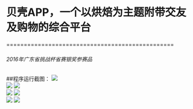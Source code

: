 # 贝壳APP，一个以烘焙为主题附带交友及购物的综合平台
================================================

###### 2016年广东省挑战杯省赛银奖参赛品
##程序运行截图：
![](https://github.com/lihuanming/ShellAPP/blob/master/image/1.png)<br>
![](https://github.com/lihuanming/ShellAPP/blob/master/image/2.png)
![](https://github.com/lihuanming/ShellAPP/blob/master/image/3.png)  
![](https://github.com/lihuanming/ShellAPP/blob/master/image/4.png) 
![](https://github.com/lihuanming/ShellAPP/blob/master/image/5.png)   
![](https://github.com/lihuanming/ShellAPP/blob/master/image/6.png) 
![](https://github.com/lihuanming/ShellAPP/blob/master/image/7.png)





